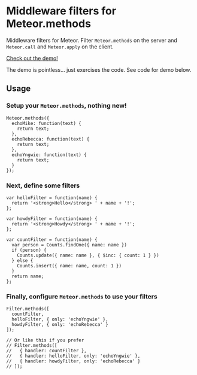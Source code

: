# Middleware filters for Meteor.methods

Middleware filters for Meteor. Filter `Meteor.methods` on the server and `Meteor.call` and `Meteor.apply` on the client.

[Check out the demo!](http://filters.meteor.com/)

The demo is pointless... just exercises the code. See code for demo below.

## Usage

### Setup your `Meteor.methods`, nothing new!

    Meteor.methods({
      echoMike: function(text) {
        return text;
      },
      echoRebecca: function(text) {
        return text;
      },
      echoYngwie: function(text) {
        return text;
      }
    });

### Next, define some filters

    var helloFilter = function(name) {
      return '<strong>Hello</strong> ' + name + '!';
    };

    var howdyFilter = function(name) {
      return '<strong>Howdy</strong> ' + name + '!';
    };

    var countFilter = function(name) {
      var person = Counts.findOne({ name: name })
      if (person) {
        Counts.update({ name: name }, { $inc: { count: 1 } })
      } else {
        Counts.insert({ name: name, count: 1 })
      }
      return name;
    };

### Finally, configure `Meteor.methods` to use your filters

    Filter.methods([
      countFilter,
      helloFilter, { only: 'echoYngwie' },
      howdyFilter, { only: 'echoRebecca' }
    ]);

    // Or like this if you prefer
    // Filter.methods([
    //   { handler: countFilter },
    //   { handler: helloFilter, only: 'echoYngwie' },
    //   { handler: howdyFilter, only: 'echoRebecca' }
    // ]);
